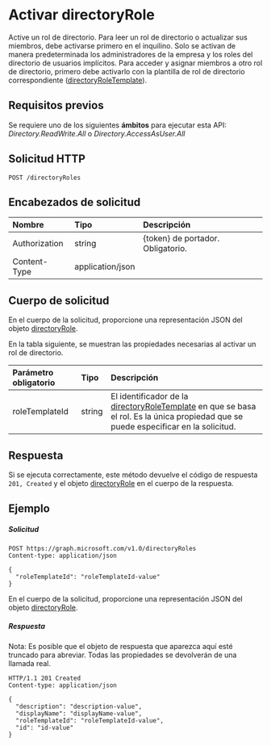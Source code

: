 # <a name="activate-directoryrole"></a>Activar directoryRole

Active un rol de directorio. Para leer un rol de directorio o actualizar sus miembros, debe activarse primero en el inquilino. Solo se activan de manera predeterminada los administradores de la empresa y los roles del directorio de usuarios implícitos. Para acceder y asignar miembros a otro rol de directorio, primero debe activarlo con la plantilla de rol de directorio correspondiente ([directoryRoleTemplate](../resources/directoryroletemplate.md)).

## <a name="prerequisites"></a>Requisitos previos
Se requiere uno de los siguientes **ámbitos** para ejecutar esta API: *Directory.ReadWrite.All* o *Directory.AccessAsUser.All*
## <a name="http-request"></a>Solicitud HTTP
<!-- { "blockType": "ignored" } -->
```http
POST /directoryRoles

```
## <a name="request-headers"></a>Encabezados de solicitud
| Nombre       | Tipo | Descripción|
|:---------------|:--------|:----------|
| Authorization  | string  | {token} de portador. Obligatorio. |
| Content-Type  | application/json  |

## <a name="request-body"></a>Cuerpo de solicitud
En el cuerpo de la solicitud, proporcione una representación JSON del objeto [directoryRole](../resources/directoryrole.md).

En la tabla siguiente, se muestran las propiedades necesarias al activar un rol de directorio.

|Parámetro obligatorio | Tipo | Descripción|
|:---------|:---------|:---------|
|roleTemplateId | string | El identificador de la [directoryRoleTemplate](../resources/directoryroletemplate.md) en que se basa el rol. Es la única propiedad que se puede especificar en la solicitud.|

## <a name="response"></a>Respuesta

Si se ejecuta correctamente, este método devuelve el código de respuesta `201, Created` y el objeto [directoryRole](../resources/directoryrole.md) en el cuerpo de la respuesta.

## <a name="example"></a>Ejemplo
##### <a name="request"></a>Solicitud

<!-- {
  "blockType": "request",
  "name": "create_directoryrole_from_directoryroles"
}-->
```http
POST https://graph.microsoft.com/v1.0/directoryRoles
Content-type: application/json

{
  "roleTemplateId": "roleTemplateId-value"
}
```
En el cuerpo de la solicitud, proporcione una representación JSON del objeto [directoryRole](../resources/directoryrole.md).
##### <a name="response"></a>Respuesta
Nota: Es posible que el objeto de respuesta que aparezca aquí esté truncado para abreviar. Todas las propiedades se devolverán de una llamada real.
<!-- {
  "blockType": "response",
  "truncated": true,
  "@odata.type": "microsoft.graph.directoryRole"
} -->
```http
HTTP/1.1 201 Created
Content-type: application/json

{
  "description": "description-value",
  "displayName": "displayName-value",
  "roleTemplateId": "roleTemplateId-value",
  "id": "id-value"
}
```

<!-- uuid: 8fcb5dbc-d5aa-4681-8e31-b001d5168d79
2015-10-25 14:57:30 UTC -->
<!-- {
  "type": "#page.annotation",
  "description": "Create directoryRole",
  "keywords": "",
  "section": "documentation",
  "tocPath": ""
}-->
